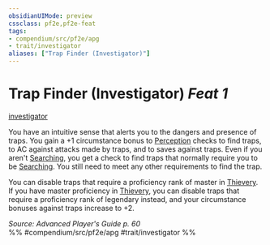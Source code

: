 ```yaml
---
obsidianUIMode: preview
cssclass: pf2e,pf2e-feat
tags:
- compendium/src/pf2e/apg
- trait/investigator
aliases: ["Trap Finder (Investigator)"]
---
```

# Trap Finder (Investigator)  *Feat 1*  
[investigator](Reference/Rules/Traits/investigator-apg.md "Investigator Class Trait")  


You have an intuitive sense that alerts you to the dangers and presence of traps. You gain a +1 circumstance bonus to [Perception](skills.md#Perception) checks to find traps, to AC against attacks made by traps, and to saves against traps. Even if you aren't [Searching](search.md), you get a check to find traps that normally require you to be [Searching](search.md). You still need to meet any other requirements to find the trap.

You can disable traps that require a proficiency rank of master in [Thievery](skills.md#Thievery). If you have master proficiency in [Thievery](skills.md#Thievery), you can disable traps that require a proficiency rank of legendary instead, and your circumstance bonuses against traps increase to +2.

*Source: Advanced Player's Guide p. 60*  
%% #compendium/src/pf2e/apg #trait/investigator %%
